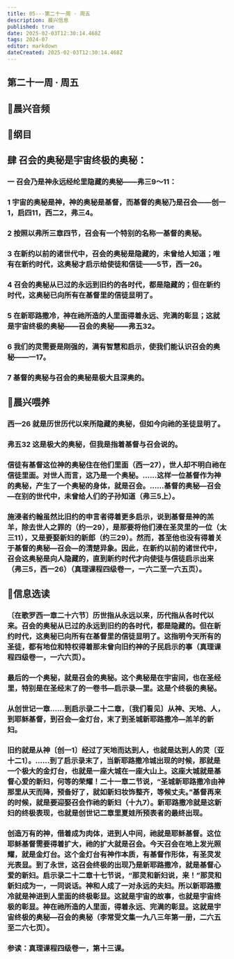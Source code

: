 ```yaml
---
title: 05---第二十一周 · 周五
description: 晨兴信息
published: true
date: 2025-02-03T12:30:14.468Z
tags: 2024-07
editor: markdown
dateCreated: 2025-02-03T12:30:14.468Z
---
```


## 第二十一周 · 周五

## 🎵晨兴音频

## 📖纲目

## 肆	召会的奥秘是宇宙终极的奥秘：

### 一	召会乃是神永远经纶里隐藏的奥秘——弗三9～11：

### 1	宇宙的奥秘是神，神的奥秘是基督，而基督的奥秘乃是召会——创一1，启四11，西二2，弗三4。

### 2	按照以弗所三章四节，召会有一个特别的名称一基督的奥秘。

### 3	在新约以前的诸世代中，召会的奥秘是隐藏的，未曾给人知道；唯有在新约时代，这奥秘才启示给使徒和信徒——5节，西一26。

### 4	召会的奥秘从已过的永远到旧约的各时代，都是隐藏的；但在新约时代，这奥秘已向所有在基督里的信徒显明了。

### 5	在新耶路撒冷，神在祂所造的人里面得着永远、完满的彰显；这就是宇宙终极的奥秘——召会的奥秘——弗五32。

### 6	我们的灵需要是刚强的，满有智慧和启示，使我们能认识召会的奥秘——一17。

### 7	基督的奥秘与召会的奥秘是极大且深奥的。

## 📖晨兴喂养

### **西一26**    **就是历世历代以来所隐藏的奥秘，但如今向祂的圣徒显明了。**

### **弗五32**    **这是极大的奥秘，但我是指着基督与召会说的。**

### 信徒有基督这位神的奥秘住在他们里面（西一27），世人却不明白祂在信徒里面。对世人而言，这乃是一个奥秘。……这样一位基督作为神的奥秘，产生了一个奥秘的身体，就是召会。……基督的奥秘—召会—在别的世代中，未曾给人们的子孙知道（弗三5上）。

### 施浸者约翰虽然比旧约的申言者得着更多启示，说到基督是神的羔羊，除去世人之罪的（约一29），是那要将他们浸在圣灵里的一位（太三11），又是要娶新妇的新郎（约三29）。然而，甚至他也没有得着关于基督的奥秘—召会—的清楚异象。因此，在新约以前的诸世代中，召会这奥秘是向人隐藏的，直到新约时代才向使徒与信徒启示出来（弗三5，西一26）（真理课程四级卷一，一六二至一六五页）。

## 📖信息选读

### 〔在歌罗西一章二十六节〕历世指从永远以来，历代指从各时代以来。召会的奥秘从已过的永远到旧约的各时代，都是隐藏的。但在新约时代，这奥秘已向所有在基督里的信徒显明了。这指明今天所有的圣徒，都有地位和特权得着那未曾向旧约神的子民启示的事（真理课程四级卷一，一六六页）。

### 最后的一个奥秘，就是召会的奥秘。这个奥秘是在宇宙间，也在圣经里，特别是在圣经末了的一卷书—启示录—里。这是个终极的奥秘。

### 从创世记一章……到启示录二十二章，〔我们看见〕从神、天地、人，到耶稣基督，到召会—金灯台，末了到圣城新耶路撒冷—羔羊的新妇。

### 旧约就是从神〔创一1〕经过了天地而达到人，也就是达到人的灵〔亚十二1〕。……到了启示录末了，当新耶路撒冷城出现的时候，那就是一个极大的金灯台，也就是一座大城在一座大山上。这座大城就是基督心爱的新妇，何等的荣耀！二十一章二节说，“圣城新耶路撒冷由神那里从天而降，预备好了，就如新妇妆饰整齐，等候丈夫。”基督再来的时候，就是要迎娶召会作祂的新妇（十九7）。新耶路撒冷就是这新妇的终极表现，也就是创世记二章里夏娃所预表者的最终出现。

### 创造万有的神，借着成为肉体，进到人中间，祂就是耶稣基督。这位耶稣基督需要得着扩大，祂的扩大就是召会。今天召会在地上发光照耀，就是金灯台。这个金灯台有神作本质，有基督作形体，有圣灵发光表显。到了永世，这召会终极的出现乃是新耶路撒冷，就是基督心爱的新妇。启示录二十二章十七节说，“那灵和新妇说，来！”那灵和新妇成为一，一同说话。神和人成了一对永远的夫妇。所以新耶路撒冷就是神进到人里面的终极彰显。这就是宇宙的故事，也就是宇宙终极的彰显。神在祂所造的人里面，得着永远、完满的彰显。这就是宇宙终极的奥秘—召会的奥秘（李常受文集一九八三年第一册，二六五至二六七页）。

### 参读：真理课程四级卷一，第十三课。

<!-- Google tag (gtag.js) -->

<script async src="https://www.googletagmanager.com/gtag/js?id=G-1P8709Z16T"></script>

<script>


 window.dataLayer = window.dataLayer || [];

 function gtag(){dataLayer.push(arguments);}

 gtag('js', new Date());



 gtag('config', 'G-1P8709Z16T');

</script>